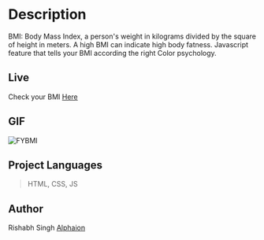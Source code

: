 # Description
BMI: Body Mass Index, a person's weight in kilograms divided by the square of height in meters. A high BMI can indicate high body fatness. Javascript feature that tells your BMI according the right Color psychology.
## Live
Check your BMI [Here](https://alphaion.github.io/findBMI/)

## GIF
![FYBMI](https://user-images.githubusercontent.com/57044551/138740851-ed24088d-eda9-488f-99f1-9d3fe7d2a494.gif)


## Project Languages
> HTML,
> CSS,
> JS
## Author
Rishabh Singh
[Alphaion](https://github.com/alphaion)
